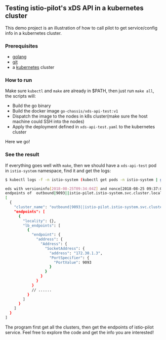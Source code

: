 ## Testing istio-pilot's xDS API in a kubernetes cluster

This demo project is an illustration of how to call pilot to get service/config info in a kubernetes cluster.



### Prerequisites

- [golang](https://golang.org/)
- [git](https://git-scm.com/)
- a [kubernetes](https://kubernetes.io/) cluster

### How to run

Make sure `kubectl` and `make` are already in $PATH, then just run `make all`, the scripts will:

- Build the go binary
- Build the docker image `go-chassis/xds-api-test:v1`
- Dispatch the image to the nodes in k8s cluster(make sure the host machine could SSH into the nodes)
- Apply the deployment defined in `xds-api-test.yaml` to the kubernetes cluster

Here we go!



### See the result

If everything goes well with `make`, then we should have a `xds-api-test` pod in `istio-system` namespace, find it and get the logs:

```bash
$ kubectl logs -f -n istio-system (kubectl get pods -n istio-system | grep xds-api-test | awk '{print $1}')

eds with versioninfo[2018-08-25T09:34:04Z] and nonce[2018-08-25 09:37:07.993629455 +0000 UTC m=+22137.693872102]
endpoints of  outbound|9093||istio-pilot.istio-system.svc.cluster.local
[
  {
    "cluster_name": "outbound|9093||istio-pilot.istio-system.svc.cluster.local",
    "endpoints": [
      {
        "locality": {},
        "lb_endpoints": [
          {
            "endpoint": {
              "address": {
                "Address": {
                  "SocketAddress": {
                    "address": "172.30.1.3",
                    "PortSpecifier": {
                      "PortValue": 9093
                    }
                  }
                }
              }
            }
            // ......
          }
        ]
      }
    ]
  }
]
```

The program first get all the clusters, then get the endpoints of istio-pilot service. Feel free to explore the code and get the info you are interested!
